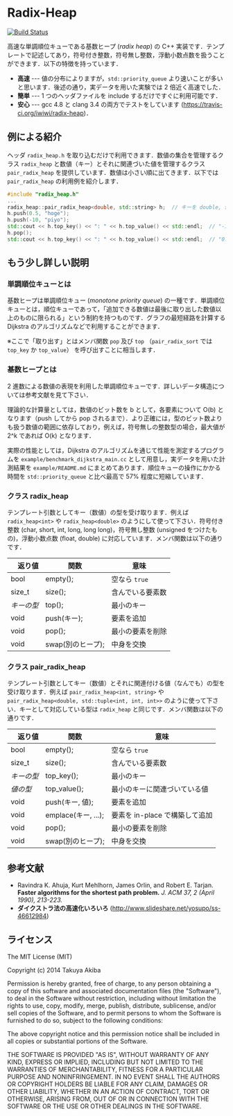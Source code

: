Radix-Heap
========
[![Build Status](https://travis-ci.org/iwiwi/radix-heap.svg?branch=master)](https://travis-ci.org/iwiwi/radix-heap)

高速な単調順位キューである基数ヒープ (*radix heap*) の C++ 実装です．テンプレートで記述してあり，符号付き整数，符号無し整数，浮動小数点数を扱うことができます．以下の特徴を持っています．

* **高速** --- 値の分布によりますが，`std::priority_queue` より速いことが多いと思います．後述の通り，実データを用いた実験では 2 倍近く高速でした．
* **簡単** --- 1 つのヘッダファイルを include するだけですぐに利用可能です．
* **安心** --- gcc 4.8 と clang 3.4 の両方でテストをしています (https://travis-ci.org/iwiwi/radix-heap)．

## 例による紹介

ヘッダ `radix_heap.h` を取り込むだけで利用できます．数値の集合を管理するクラス `radix_heap` と数値（キー）とそれに関連づいた値を管理するクラス `pair_radix_heap` を提供しています．数値は小さい順に出てきます．以下では `pair_radix_heap` の利用例を紹介します．

```c++
#include "radix_heap.h"
...
radix_heap::pair_radix_heap<double, std::string> h;  // キーを double, 値を string としたヒープ
h.push(0.5, "hoge");
h.push(-10, "piyo");
std::cout << h.top_key() << ": " << h.top_value() << std::endl;  // "-10: piyo"
h.pop();
std::cout << h.top_key() << ": " << h.top_value() << std::endl;  // "0.5: hoge"
```

## もう少し詳しい説明

### 単調順位キューとは
基数ヒープは単調順位キュー (*monotone priority queue*) の一種です．単調順位キューとは，順位キューであって，「追加できる数値は最後に取り出した数値以上のものに限られる」という制約を持つものです．グラフの最短経路を計算する Dijkstra のアルゴリズムなどで利用することができます．

※ここで「取り出す」とはメンバ関数 `pop` 及び `top` （`pair_radix_sort` では `top_key` か `top_value`） を呼び出すことに相当します．

### 基数ヒープとは
2 進数による数値の表現を利用した単調順位キューです．詳しいデータ構造については参考文献を見て下さい．

理論的な計算量としては，数値のビット数を b として，各要素について O(b) となります（push してから pop されるまで）．より正確には，型のビット数よりも扱う数値の範囲に依存しており，例えば，符号無しの整数型の場合，最大値が 2^k であれば O(k) となります．

実際の性能としては，Dijkstra のアルゴリズムを通じて性能を測定するプログラムを `example/benchmark_dijkstra_main.cc` として用意し，実データを用いた計測結果を `example/README.md` にまとめてあります．順位キューの操作にかかる時間を `std::priority_queue` と比べ最高で 57% 程度に短縮しています．

### クラス radix_heap

テンプレート引数としてキー（数値）の型を受け取ります．例えば `radix_heap<int>` や `radix_heap<double>` のようにして使って下さい．符号付き整数 (char, short, int, long, long long)，符号無し整数 (unsigned をつけたもの)，浮動小数点数 (float, double) に対応しています．メンバ関数は以下の通りです．

|　返り値 | 関数    | 意味           |
| ------------- | ------------- | ---- |
| bool | empty();   | 空なら `true` |
| size_t | size();   | 含んでいる要素数 |
| *キーの型* | top(); | 最小のキー |
| void | push(キー); | 要素を追加       |
| void | pop(); | 最小の要素を削除 |
| void | swap(別のヒープ); | 中身を交換      |


### クラス pair_radix_heap

テンプレート引数としてキー（数値）とそれに関連付ける値（なんでも）の型を受け取ります．例えば `pair_radix_heap<int, string>` や `pair_radix_heap<double, std::tuple<int, int, int>>` のように使って下さい．キーとして対応している型は `radix_heap` と同じです．メンバ関数は以下の通りです．

|　返り値 | 関数    | 意味           |
| ------------- | ------------- | ---- |
| bool | empty();   | 空なら `true` |
| size_t | size();   | 含んでいる要素数 |
| *キーの型* | top_key(); | 最小のキー |
| *値の型* | top_value(); | 最小のキーに関連づいている値 |
| void | push(キー, 値); | 要素を追加       |
| void | emplace(キー, ...); | 要素を in-place で構築して追加      |
| void | pop(); | 最小の要素を削除 |
| void | swap(別のヒープ); | 中身を交換      |


## 参考文献
* Ravindra K. Ahuja, Kurt Mehlhorn, James Orlin, and Robert E. Tarjan. **Faster algorithms for the shortest path problem.** *J. ACM 37, 2 (April 1990), 213-223.*
* **ダイクストラ法の高速化いろいろ** (http://www.slideshare.net/yosupo/ss-46612984)

## ライセンス

The MIT License (MIT)

Copyright (c) 2014 Takuya Akiba

Permission is hereby granted, free of charge, to any person obtaining a copy of this software and associated documentation files (the "Software"), to deal in the Software without restriction, including without limitation the rights to use, copy, modify, merge, publish, distribute, sublicense, and/or sell copies of the Software, and to permit persons to whom the Software is furnished to do so, subject to the following conditions:

The above copyright notice and this permission notice shall be included in all copies or substantial portions of the Software.

THE SOFTWARE IS PROVIDED "AS IS", WITHOUT WARRANTY OF ANY KIND, EXPRESS OR IMPLIED, INCLUDING BUT NOT LIMITED TO THE WARRANTIES OF MERCHANTABILITY, FITNESS FOR A PARTICULAR PURPOSE AND NONINFRINGEMENT. IN NO EVENT SHALL THE AUTHORS OR COPYRIGHT HOLDERS BE LIABLE FOR ANY CLAIM, DAMAGES OR OTHER LIABILITY, WHETHER IN AN ACTION OF CONTRACT, TORT OR OTHERWISE, ARISING FROM, OUT OF OR IN CONNECTION WITH THE SOFTWARE OR THE USE OR OTHER DEALINGS IN THE SOFTWARE.
